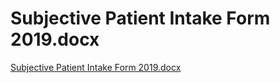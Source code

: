 # Subjective Patient Intake Form 2019.docx

[Subjective Patient Intake Form 2019.docx](Subjective%20Patient%20Intake%20Form%202019%20docx%20e8b68293e0e54549946ed887d14e1250/Subjective_Patient_Intake_Form_2019.docx)